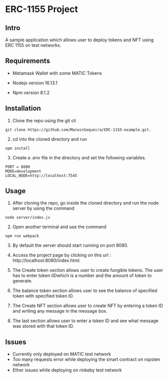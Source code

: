 # ERC-1155 Project
## Intro 

A sample application which allows user to deploy tokens and NFT using ERC 1155 on test networks.

## Requirements

- Metamask Wallet with some MATIC Tokens

- Nodejs version 16.13.1

- Npm version 8.1.2

## Installation
1. Clone the repo using the git cli
```
git clone https://github.com/MarwinSequeira/ERC-1155-example.git.
```
2. cd into the cloned directory and run
```
npm install
```

3. Create a .env file in the directory and set the following variables.

```
PORT = 8080
MODE=development
LOCAL_NODE=http://localhost:7545
```
## Usage

1. After cloning the repo, go inside the cloned directory and run the node server by using the command
```
node server/index.js 
```
2. Open another terminal and use the command 
```
npm run webpack
```
3. By default the server should start running on port 8080.

4. Access the project page by clicking on this url : http://localhost:8080/index.html.

5. The Create token section allows user to create fungible tokens. The user has to enter token iIDwhich is a number and the amount of token to generate.

6. The balance token section allows user to see the balance of specified token with specified token ID.

7. The Create NFT section allows user to create NFT by entering a token ID and writing any message in the message box.

8. The last section allows user to enter a token ID and see what message was stored with that token ID.

## Issues 
- Currently only deployed on MATIC test network
- Too many requests error while deploying the smart contract on ropsten network
- Ether issues while deploying on rinkeby test network